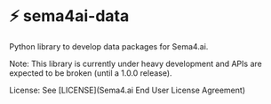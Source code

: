 # ⚡️ sema4ai-data

Python library to develop data packages for Sema4.ai.

Note: This library is currently under heavy development and APIs are expected to be broken (until a 1.0.0 release).

License: See [LICENSE](Sema4.ai End User License Agreement)
